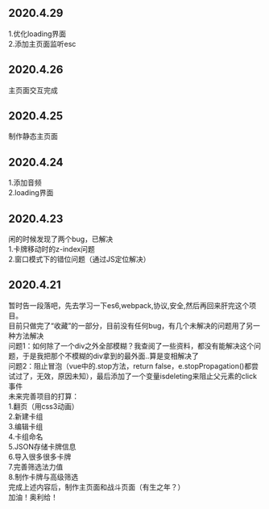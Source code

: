 <h2>2020.4.29</h2>
1.优化loading界面
<br>
2.添加主页面监听esc
<h2>2020.4.26</h2>
主页面交互完成
<h2>2020.4.25</h2>
制作静态主页面
<h2>2020.4.24</h2>
1.添加音频
<br>
2.loading界面
<h2>2020.4.23</h2>
闲的时候发现了两个bug，已解决
<br>
1.卡牌移动时的z-index问题
<br>
2.窗口模式下的错位问题（通过JS定位解决）
<h2>2020.4.21</h2>
暂时告一段落吧，先去学习一下es6,webpack,协议,安全,然后再回来肝完这个项目。
<br>
目前只做完了“收藏”的一部分，目前没有任何bug，有几个未解决的问题用了另一种方法解决
<br>
问题1：如何除了一个div之外全部模糊？我查阅了一些资料，都没有能解决这个问题，于是我把那个不模糊的div拿到的最外面..算是变相解决了
<br>
问题2：阻止冒泡（vue中的.stop方法，return false，e.stopPropagation()都尝试过了，无效，原因未知），最后添加了一个变量isdeleting来阻止父元素的click事件
<br>
未来完善项目的打算：
<br>
1.翻页（用css3动画）
<br>
2.新建卡组
<br>
3.编辑卡组
<br>
4.卡组命名
<br>
5.JSON存储卡牌信息
<br>
6.导入很多很多卡牌
<br>
7.完善筛选法力值
<br>
8.制作卡牌与高级筛选
<br>
完成上述内容后，制作主页面和战斗页面（有生之年？）
<br>
加油！奥利给！
